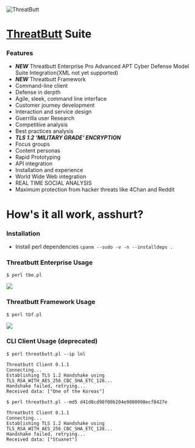 ![ThreatButt](http://threatbutt.com/threatbutt.png)

# [ThreatButt](http://threatbutt.com) Suite
### Features
* *****NEW***** Threatbutt Enterprise Pro Advanced APT Cyber Defense Model Suite Integration(XML not yet supported)
* *****NEW***** Threatbutt Framework
* Command-line client
* Defense in derpth
* Agile, sleek, command line interface
* Customer journey development
* Interaction and service design
* Guerrilla user Research
* Competitive analysis
* Best practices analysis
* *****TLS 1.2 'MILITARY GRADE' ENCRYPTION*****
* Focus groups
* Content personas
* Rapid Prototyping
* API integration
* Installation and experience
* World Wide Web integration
* REAL TIME SOCIAL ANALYSIS
* Maximum protection from hacker threats like 4Chan and Reddit

# How's it all work, asshurt?
### Installation
* Install perl dependencies `cpanm --sudo -v -n --installdeps .`

### Threatbutt Enterprise Usage
```shell
$ perl tbe.pl
```
![](http://i.imgur.com/bHosRHo.png)
### Threatbutt Framework Usage
```shell
$ perl tbf.pl
```
![](http://i.imgur.com/na4ulPT.png)
### CLI Client Usage (deprecated)
```shell
$ perl threatbutt.pl --ip lol

Threatbutt Client 0.1.1
Connecting...
Establishing TLS 1.2 Handshake using TLS_RSA_WITH_AES_256_CBC_SHA_ETC_128...
Handshake failed, retrying...
Received data: ["One of the Koreas"]

$ perl threatbutt.pl --md5 d41d8cd98f00b204e9800998ecf8427e

Threatbutt Client 0.1.1
Connecting...
Establishing TLS 1.2 Handshake using TLS_RSA_WITH_AES_256_CBC_SHA_ETC_128...
Handshake failed, retrying...
Received data: ["Stuxnet"]

```
